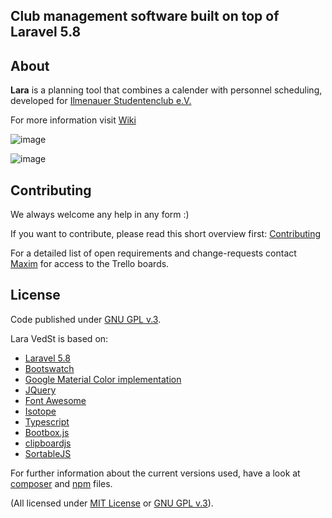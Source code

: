 ## Club management software built on top of Laravel 5.8

## About
**Lara** is a planning tool that combines a calender with personnel scheduling, developed for [Ilmenauer Studentenclub e.V.](http://www.il-sc.de)

For more information visit [Wiki](https://github.com/ILSCeV/Lara/wiki)

![image](https://user-images.githubusercontent.com/11014468/49447246-51120e80-f7d6-11e8-86c1-194405225bba.png)

![image](https://user-images.githubusercontent.com/11014468/49447321-84549d80-f7d6-11e8-99e0-3913a08cbf22.png)

## Contributing
We always welcome any help in any form :)

If you want to contribute, please read this short overview first: [Contributing](https://github.com/ILSCeV/Lara/wiki/Contributing)

For a detailed list of open requirements and change-requests contact [Maxim](https://github.com/4D44H) for access to the Trello boards.


## License
Code published under [GNU GPL v.3](https://github.com/ILSCeV/Lara/blob/master/LICENSE).

Lara VedSt is based on: 
- [Laravel 5.8](http://laravel.com)
- [Bootswatch](http://bootswatch.com)
- [Google Material Color implementation](https://github.com/danlevan/google-material-color)
- [JQuery](http://jquery.com)
- [Font Awesome](http://fortawesome.github.io/Font-Awesome) 
- [Isotope](http://isotope.metafizzy.co/)
- [Typescript](http://www.typescriptlang.org/)
- [Bootbox.js](http://bootboxjs.com/)
- [clipboardjs](https://clipboardjs.com/)
- [SortableJS](https://github.com/RubaXa/Sortable)

For further information about the current versions used, have a look at [composer](composer.json) and [npm](package.json) files.

(All licensed under [MIT License](http://opensource.org/licenses/MIT) or [GNU GPL v.3](http://opensource.org/licenses/GPL-3.0)).
